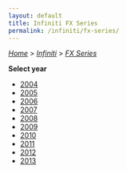 ```yaml
---
layout: default
title: Infiniti FX Series
permalink: /infiniti/fx-series/
---
```

[*Home*](/) > [*Infiniti*](/infiniti/) > [*FX Series*](/infiniti/fx-series/)

**Select year**

- [2004](/infiniti/fx-series/2004/)
- [2005](/infiniti/fx-series/2005/)
- [2006](/infiniti/fx-series/2006/)
- [2007](/infiniti/fx-series/2007/)
- [2008](/infiniti/fx-series/2008/)
- [2009](/infiniti/fx-series/2009/)
- [2010](/infiniti/fx-series/2010/)
- [2011](/infiniti/fx-series/2011/)
- [2012](/infiniti/fx-series/2012/)
- [2013](/infiniti/fx-series/2013/)